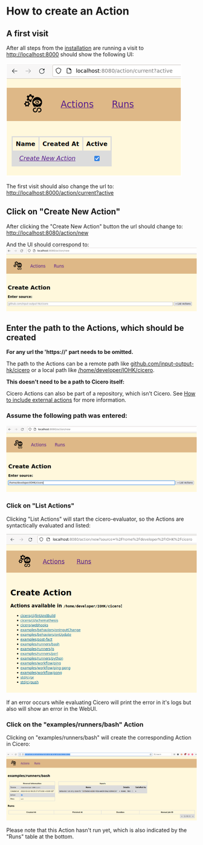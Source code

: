 # How to create an Action

## A first visit

After all steps from the [installation](./installation.md) are running a visit to [http://localhost:8000](http://localhost:8000) should show the following UI:


![Cicero WebUI Intro](./cicero_webui_intro.png "Cicero WebUI Intro")

The first visit should also change the url to: [http://localhost:8000/action/current?active](http://localhost:8000/action/current?active)

## Click on "Create New Action"
After clicking the "Create New Action" button the url should change to:
[http://localhost:8080/action/new](http://localhost:8080/action/new)

And the UI should correspond to:
![Cicero WebUI New Action](./cicero_webui_new_action.png "Cicero WebUI New Action")

## Enter the path to the Actions, which should be created

**For any url the 'https://' part needs to be omitted.**

The path to the Actions can be a remote path like [github.com/input-output-hk/cicero](github.com/input-output-hk/cicero)
or a local path like [/home/developer/IOHK/cicero](/home/developer/IOHK/cicero).

**This doesn't need to be a path to Cicero itself:**

Cicero Actions can also be part of a repository, which isn't Cicero.
See [How to include external actions](./how-to-include-external-actions.md) for more information.

### Assume the following path was entered:


![Cicero WebUI New Localpath](./cicero_webui_new_action_localpath.png "Cicero WebUI New Localpath")

### Click on "List Actions"

Clicking "List Actions" will start the cicero-evaluator, so the Actions are syntactically evaluated and listed:

![Cicero WebUI List Localpath](./cicero_webui_list_actions_localpath.png "Cicero WebUI List Localpath")

If an error occurs while evaluating Cicero will print the error in it's logs but also will show an error in the WebUI.

### Click on the "examples/runners/bash" Action

Clicking on "examples/runners/bash" will create the corresponding Action in Cicero:

![Cicero WebUI Create Localpath](./cicero_webui_create_action_localpath.png "Cicero WebUI Create Localpath")

Please note that this Action hasn't run yet, which is also indicated by the "Runs" table at the bottom.
